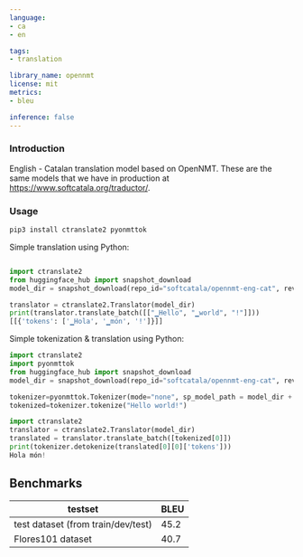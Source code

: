 ```yaml
---
language: 
- ca
- en

tags:
- translation

library_name: opennmt
license: mit
metrics:
- bleu

inference: false
---
```


### Introduction

English - Catalan translation model based on OpenNMT. These are the same models that we have in production at https://www.softcatala.org/traductor/.


### Usage


```bash
pip3 install ctranslate2 pyonmttok
```

Simple translation using Python:

```python

import ctranslate2
from huggingface_hub import snapshot_download
model_dir = snapshot_download(repo_id="softcatala/opennmt-eng-cat", revision="main")

translator = ctranslate2.Translator(model_dir)
print(translator.translate_batch([["▁Hello", "▁world", "!"]]))
[[{'tokens': ['▁Hola', '▁món', '!']}]]

```

Simple tokenization & translation using Python:


```python
import ctranslate2
import pyonmttok
from huggingface_hub import snapshot_download
model_dir = snapshot_download(repo_id="softcatala/opennmt-eng-cat", revision="main")

tokenizer=pyonmttok.Tokenizer(mode="none", sp_model_path = model_dir + "/sp_m.model")
tokenized=tokenizer.tokenize("Hello world!")

import ctranslate2
translator = ctranslate2.Translator(model_dir)
translated = translator.translate_batch([tokenized[0]])
print(tokenizer.detokenize(translated[0][0]['tokens']))
Hola món!
```

## Benchmarks

| testset                               | BLEU  |
|---------------------------------------|-------|
| test dataset (from train/dev/test)   	| 45.2	|
| Flores101 dataset  					| 40.7	|

